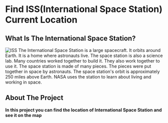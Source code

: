 # Find ISS(International Space Station) Current  Location 

## What Is The International Space Station?
![ISS](https://www.nasa.gov/sites/default/files/iss01-389-023_sm.jpg)
The International Space Station is a large spacecraft. It orbits around Earth. It is a home where astronauts live. The space station is also a science lab. Many countries worked together to build it. They also work together to use it. The space station is made of many pieces. The pieces were put together in space by astronauts. The space station's orbit is approximately 250 miles above Earth. NASA uses the station to learn about living and working in space. 

## About The Project
**In this project you can find the location of International Space Station and see it on the map** 